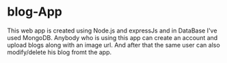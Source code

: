 # blog-App
This web app is created using Node.js and expressJs and in DataBase I've used MongoDB.
Anybody who is using this app can create an account and upload blogs along with an image url.
And after that the same user can also modify/delete his blog fromt the app.

